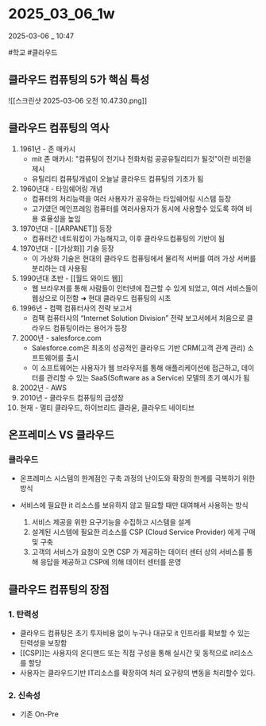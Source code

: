 

# 2025_03_06_1w

2025-03-06 _ 10:47

#학교 #클라우드 

## 클라우드 컴퓨팅의 5가 핵심 특성

![[스크린샷 2025-03-06 오전 10.47.30.png]]


## 클라우드 컴퓨팅의 역사

1. 1961년 - 존 매카시
	- mit 존 매카시: "컴퓨팅이 전기나 전화처럼 공공유틸리티가 될것"이란 비전을 제시
	- 유틸리티 컴퓨팅개념이 오늘날 클라우드 컴퓨팅의 기초가 됨
2. 1960년대 - 타임쉐어링 개념
	- 컴퓨터의 처리능력을 여러 사용자가 공유하는 타임쉐어링 시스템 등장
	- 고가였던 메인프레임 컴퓨터를 여러사용자가 동시에 사용할수 있도록 하여 비용 효율성을 높임
3. 1970년대 - [[ARPANET]] 등장
	- 컴퓨터간 네트워킹이 가능해지고, 이후 클라우드컴퓨팅의 기반이 됨
4. 1970년대 - [[가상화]] 기술 등장
	- 이 가상화 기술은 현대의 클라우드 컴퓨팅에서 물리적 서버를 여러 가상 서버를 분리하는 데 사용됨
5. 1990년대 초반 - [[월드 와이드 웹]]
	- 웹 브라우저를 통해 사람들이 인터넷에 접근할 수 있게 되었고, 여러 서비스들이 웹상으로 이전함 ➜ 현대 클라우드 컴퓨팅의 시초
6. 1996년 - 컴팩 컴퓨터사의 전략 보고서
	- 컴팩 컴퓨터사의 “Internet Solution Division” 전략 보고서에서 처음으로 클라우드 컴퓨팅이라는 용어가 등장
7. 2000년 - salesforce.com
	- Salesforce.com은 최초의 성공적인 클라우드 기반 CRM(고객 관계 관리) 소프트웨어를 출시
	- 이 소프트웨어는 사용자가 웹 브라우저를 통해 애플리케이션에 접근하고, 데이터를 관리할 수 있는 SaaS(Software as a Service) 모델의 초기 예시가 됨
8. 2002년 - AWS
9. 2010년 - 클라우드 컴퓨팅의 급성장
10. 현재 - 멀티 클라우드, 하이브리드 클라욷, 클라우드 네이티브


## 온프레미스 VS 클라우드

### 클라우드

- 온프레미스 시스템의 한계점인 구축 과정의 난이도와 확장의 한계를 극복하기 위한 방식
- 서비스에 필요한 it 리소스를 보유하지 않고 필요할 때만 대여해서 사용하는 방식

	1. 서비스 제공을 위한 요구기능을 수집하고 시스템을 설계
	2. 설계된 시스템에 필요한 리소스를 CSP (Cloud Service Provider) 에게 구매 및 구축
	3. 고객의 서비스가 요청이 오면 CSP 가 제공하는 데이터 센터 상의 서비스를 통해 응답을 제공하고 CSP에 의해 데이터 센터를 운영

## 클라우드 컴퓨팅의 장점

### 1. 탄력성

- 클라우드 컴퓨팅은 초기 투자비용 없이 누구나 대규모 it 인프라를 확보할 수 있는 탄력성을 보장함
- [[CSP]]는 사용자의 온디맨드 또는 직접 구성을 통해 실시간 및 동적으로 it리소스를 할당
- 사용자는 클라우드기반 IT리소스를 확장하여 처리 요구량의 변동을 처리할수 있다.

### 2. 신속성

- 기존 On-Pre